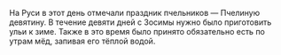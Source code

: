 На Руси в этот день отмечали праздник пчельников — Пчелиную девятину. В течение девяти дней с Зосимы нужно было приготовить ульи к зиме. Также в это время было принято обязательно есть по утрам мёд, запивая его тёплой водой. 
